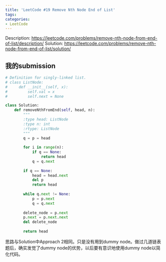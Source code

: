 ```yaml
---
title: 'LeetCode #19 Remove Nth Node End of List'
tags:
categories:
- LeetCode
---
```


Description: https://leetcode.com/problems/remove-nth-node-from-end-of-list/description/
Solution: https://leetcode.com/problems/remove-nth-node-from-end-of-list/solution/

## 我的submission

```python
# Definition for singly-linked list.
# class ListNode:
#     def __init__(self, x):
#         self.val = x
#         self.next = None

class Solution:
    def removeNthFromEnd(self, head, n):
        """
        :type head: ListNode
        :type n: int
        :rtype: ListNode
        """
        q = p = head
        
        for i in range(n):
            if q == None:
                return head
            q = q.next
        
        if q == None:
            head = head.next
            del p
            return head
        
        while q.next != None:
            p = p.next
            q = q.next
        
        delete_node = p.next
        p.next = p.next.next
        del delete_node
        
        return head
```

思路与Solution中Approach 2相同。只是没有用到dummy node。做过几道链表题后，确实发觉了dummy node的优势，以后要有意识地使用dummy node以简化代码。